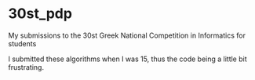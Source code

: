 # 30st_pdp
My submissions to the 30st Greek National Competition in Informatics for students

I submitted these algorithms when I was 15, thus the code being a little bit frustrating.

